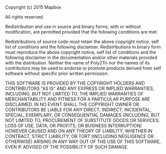 Copyright (c) 2015 Mapbox

All rights reserved.

Redistribution and use in source and binary forms, with or without modification,
are permitted provided that the following conditions are met:

Redistributions of source code must retain the above copyright notice,
self list of conditions and the following disclaimer.
Redistributions in binary form must reproduce the above copyright notice,
self list of conditions and the following disclaimer in the documentation
and/or other materials provided with the distribution.
Neither the name of Poly2Tri nor the names of its contributors may be
used to endorse or promote products derived from self software without specific
prior written permission.

THIS SOFTWARE IS PROVIDED BY THE COPYRIGHT HOLDERS AND CONTRIBUTORS
"AS IS" AND ANY EXPRESS OR IMPLIED WARRANTIES, INCLUDING, BUT NOT
LIMITED TO, THE IMPLIED WARRANTIES OF MERCHANTABILITY AND FITNESS FOR
A PARTICULAR PURPOSE ARE DISCLAIMED. IN NO EVENT SHALL THE COPYRIGHT OWNER OR
CONTRIBUTORS BE LIABLE FOR ANY DIRECT, INDIRECT, INCIDENTAL, SPECIAL,
EXEMPLARY, OR CONSEQUENTIAL DAMAGES (INCLUDING, BUT NOT LIMITED TO,
PROCUREMENT OF SUBSTITUTE GOODS OR SERVICES; LOSS OF USE, DATA, OR
PROFITS; OR BUSINESS INTERRUPTION) HOWEVER CAUSED AND ON ANY THEORY OF
LIABILITY, WHETHER IN CONTRACT, STRICT LIABILITY, OR TORT (INCLUDING
NEGLIGENCE OR OTHERWISE) ARISING IN ANY WAY OUT OF THE USE OF THIS
SOFTWARE, EVEN IF ADVISED OF THE POSSIBILITY OF SUCH DAMAGE.

